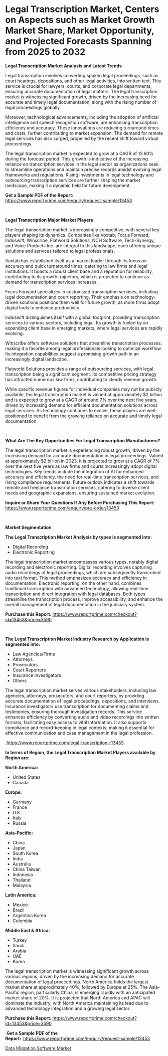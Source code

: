 <p><h1>Legal Transcription Market, Centers on Aspects such as Market Growth Market Share, Market Opportunity, and Projected Forecasts Spanning from 2025 to 2032</h1></p><p><strong>Legal Transcription Market Analysis and Latest Trends</strong></p>
<p><p>Legal transcription involves converting spoken legal proceedings, such as court hearings, depositions, and other legal activities, into written text. This service is crucial for lawyers, courts, and corporate legal departments, ensuring accurate documentation of legal matters. The legal transcription market is witnessing significant growth, driven by the increasing need for accurate and timely legal documentation, along with the rising number of legal proceedings globally.</p><p>Moreover, technological advancements, including the adoption of artificial intelligence and speech recognition software, are enhancing transcription efficiency and accuracy. These innovations are reducing turnaround times and costs, further contributing to market expansion. The demand for remote legal services has also surged, propelled by the recent shift toward virtual proceedings. </p><p>The legal transcription market is expected to grow at a CAGR of 13.60% during the forecast period. This growth is indicative of the increasing reliance on transcription services in the legal sector as organizations seek to streamline operations and maintain precise records amidst evolving legal frameworks and regulations. Rising investments in legal technology and outsourcing transcription services are further shaping the market landscape, making it a dynamic field for future development.</p></p>
<p><strong>Get a Sample PDF of the Report:&nbsp;</strong> <a href="https://www.reportprime.com/enquiry/request-sample/13453?utm_campaign=3000&utm_medium=2&utm_source=Github&utm_content=ia&utm_term=20032025&utm_id=legal-transcription">https://www.reportprime.com/enquiry/request-sample/13453</a></p>
<p>&nbsp;</p>
<p><strong>Legal Transcription Major Market Players</strong></p>
<p><p>The legal transcription market is increasingly competitive, with several key players shaping its dynamics. Companies like Voxtab, Focus Forward, Indoswift, Winscribe, Flatworld Solutions, NCH Software, Tech-Synergy, and Voice Products Inc. are integral to this landscape, each offering unique solutions and services tailored to legal professionals.</p><p>Voxtab has established itself as a market leader through its focus on accuracy and quick turnaround times, catering to law firms and legal institutions. It boasts a robust client base and a reputation for reliability, contributing to its growth trajectory, which is projected to continue as demand for transcription services increases.</p><p>Focus Forward specializes in customized transcription services, including legal documentation and court reporting. Their emphasis on technology-driven solutions positions them well for future growth, as more firms adopt digital tools to enhance productivity.</p><p>Indoswift distinguishes itself with a global footprint, providing transcription services to various sectors, including legal. Its growth is fueled by an expanding client base in emerging markets, where legal services are rapidly evolving.</p><p>Winscribe offers software solutions that streamline transcription processes, making it a favorite among legal professionals looking to optimize workflow. Its integration capabilities suggest a promising growth path in an increasingly digital landscape.</p><p>Flatworld Solutions provides a range of outsourcing services, with legal transcription being a significant segment. Its competitive pricing strategy has attracted numerous law firms, contributing to steady revenue growth.</p><p>While specific revenue figures for individual companies may not be publicly available, the legal transcription market is valued at approximately $2 billion and is expected to grow at a CAGR of around 7% over the next five years, driven by increasing demand for efficient documentation solutions across legal services. As technology continues to evolve, these players are well-positioned to benefit from the growing reliance on accurate and timely legal documentation.</p></p>
<p>&nbsp;</p>
<p><strong>What Are The Key Opportunities For Legal Transcription Manufacturers?</strong></p>
<p><p>The legal transcription market is experiencing robust growth, driven by the increasing demand for accurate documentation in legal proceedings. Valued at approximately $2 billion in 2023, it is projected to grow at a CAGR of 7% over the next five years as law firms and courts increasingly adopt digital technologies. Key trends include the integration of AI for enhanced accuracy and efficiency, the need for real-time transcription services, and rising compliance requirements. Future outlook indicates a shift towards remote and freelance transcription services, catering to diverse client needs and geographic expansions, ensuring sustained market evolution.</p></p>
<p><strong>Inquire or Share Your Questions If Any Before Purchasing This Report:</strong> <a href="https://www.reportprime.com/enquiry/pre-order/13453?utm_campaign=3000&utm_medium=2&utm_source=Github&utm_content=ia&utm_term=20032025&utm_id=legal-transcription">https://www.reportprime.com/enquiry/pre-order/13453</a></p>
<p>&nbsp;</p>
<p><strong>Market Segmentation</strong></p>
<p><strong>The Legal Transcription Market Analysis by types is segmented into:</strong></p>
<p><ul><li>Digital Recording</li><li>Electronic Reporting</li></ul></p>
<p><p>The legal transcription market encompasses various types, notably digital recording and electronic reporting. Digital recording involves capturing audio recordings of legal proceedings, which are subsequently transcribed into text format. This method emphasizes accuracy and efficiency in documentation. Electronic reporting, on the other hand, combines traditional transcription with advanced technology, allowing real-time transcription and direct integration with legal databases. Both types streamline the transcription process, improve accessibility, and enhance the overall management of legal documentation in the judiciary system.</p></p>
<p><strong>Purchase this Report:&nbsp;</strong><a href="https://www.reportprime.com/checkout?id=13453&price=3590&utm_campaign=3000&utm_medium=2&utm_source=Github&utm_content=ia&utm_term=20032025&utm_id=legal-transcription">https://www.reportprime.com/checkout?id=13453&price=3590</a></p>
<p>&nbsp;</p>
<p><strong>The Legal Transcription Market Industry Research by Application is segmented into:</strong></p>
<p><ul><li>Law Agencies/Firms</li><li>Attorneys</li><li>Prosecutors</li><li>Court Reporters</li><li>Insurance Investigators</li><li>Others</li></ul></p>
<p><p>The legal transcription market serves various stakeholders, including law agencies, attorneys, prosecutors, and court reporters, by providing accurate documentation of legal proceedings, depositions, and interviews. Insurance investigators use transcription for documenting claims and testimonies, ensuring thorough investigation records. This service enhances efficiency by converting audio and video recordings into written formats, facilitating easy access to vital information. It also supports compliance and record-keeping in legal contexts, making it essential for effective communication and case management in the legal profession.</p></p>
<p><a href="https://www.reportprime.com/legal-transcription-r13453?utm_campaign=3000&utm_medium=2&utm_source=Github&utm_content=ia&utm_term=20032025&utm_id=legal-transcription">&nbsp;https://www.reportprime.com/legal-transcription-r13453</a></p>
<p><strong>In terms of Region, the Legal Transcription Market Players available by Region are:</strong></p>
<p>
    <p> <strong> North America: </strong>
        <ul>
            <li>United States</li>
            <li>Canada</li>
        </ul>
        </p> 
    <p> <strong> Europe: </strong>
        <ul>
            <li>Germany</li>
            <li>France</li>
            <li>U.K.</li>
            <li>Italy</li>
            <li>Russia</li>
        </ul>
        </p> 
    <p> <strong> Asia-Pacific: </strong>
        <ul>
            <li>China</li>
            <li>Japan</li>
            <li>South Korea</li>
            <li>India</li>
            <li>Australia</li>
            <li>China Taiwan</li>
            <li>Indonesia</li>
            <li>Thailand</li>
            <li>Malaysia</li>
        </ul>
        </p> 
    <p> <strong> Latin America: </strong>
        <ul>
            <li>Mexico</li>
            <li>Brazil</li>
            <li>Argentina Korea</li>
            <li>Colombia</li>
        </ul>
        </p> 
    <p> <strong> Middle East & Africa: </strong>
        <ul>
            <li>Turkey</li>
            <li>Saudi</li>
            <li>Arabia</li>
            <li>UAE</li>
            <li>Korea</li>
        </ul>
    </p>
    </p>
<p><p>The legal transcription market is witnessing significant growth across various regions, driven by the increasing demand for accurate documentation of legal proceedings. North America holds the largest market share at approximately 40%, followed by Europe at 25%. The Asia-Pacific region, particularly China, is emerging rapidly with an anticipated market share of 20%. It is projected that North America and APAC will dominate the industry, with North America maintaining its lead due to advanced technology integration and a growing legal sector.</p></p>
<p><strong>Purchase this Report: </strong><a href="https://www.reportprime.com/checkout?id=13453&price=3590&utm_campaign=3000&utm_medium=2&utm_source=Github&utm_content=ia&utm_term=20032025&utm_id=legal-transcription">https://www.reportprime.com/checkout?id=13453&price=3590</a></p>
<p>&nbsp;<strong>Get a Sample PDF of the Report:&nbsp;&nbsp;</strong><a href="https://www.reportprime.com/enquiry/request-sample/13453?utm_campaign=3000&utm_medium=2&utm_source=Github&utm_content=ia&utm_term=20032025&utm_id=legal-transcription">https://www.reportprime.com/enquiry/request-sample/13453</a></p>
<p><strong></strong></p>
<p><p><a href="https://github.com/ajayanhaizan/Market-Research-Report-List-1/blob/main/data-migration-software-market.md?utm_campaign=3000&utm_medium=2&utm_source=Github&utm_content=ia&utm_term=20032025&utm_id=legal-transcription">Data Migration Software Market</a></p></p>